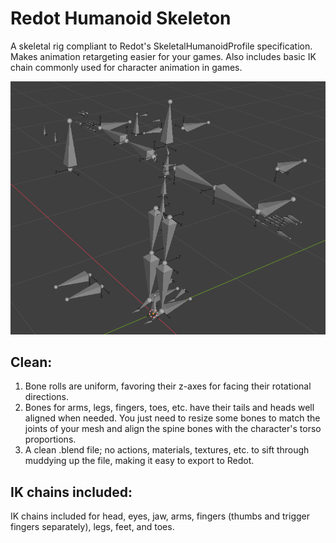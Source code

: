 # Redot Humanoid Skeleton
A skeletal rig compliant to Redot's SkeletalHumanoidProfile specification. Makes animation retargeting easier for your games. Also includes basic IK chain commonly used for character animation in games.

![Screenshot](redot_humanoid_skeleton.png)

## Clean:
1. Bone rolls are uniform, favoring their z-axes for facing their rotational directions.
2. Bones for arms, legs, fingers, toes, etc. have their tails and heads well aligned when needed. You just need to resize some bones to match the joints of your mesh and align the spine bones with the character's torso proportions.
3. A clean .blend file; no actions, materials, textures, etc. to sift through muddying up the file, making it easy to export to Redot.

## IK chains included:
IK chains included for head, eyes, jaw, arms, fingers (thumbs and trigger fingers separately), legs, feet, and toes.